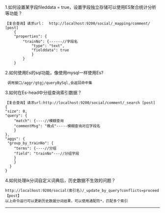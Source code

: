 1.如何设置某字段fileddata = true，设置字段独立存储可以使用ES聚合统计分析等功能？

    【复合查询】请求url：  http://localhost:9200/social/_mapping/comment/   [post]
        {
    	"properties": {
    		"trainNo": {------//字段名 
    			"type": "text",
    			"fielddata": true
    			}
    		}
    	}

2.如何使用Es的sql功能，像使用mysql一样使用Es?
	 
	 调用接口/aggr/gtgj/queryBySql,会返回命中集

3.如何在Es-head中分组查询索引数据？
	
	【复合查询】请求url:http://localhost:9200/social/comment/_search [post]
	{
  	"size": 0,
  	"query": {
    	"match": {----//模糊查询 
        "commentMsg": "晚点"-----模糊查询对应字段名 
    	}
  	},
  	"aggs": {
   	 "group_by_trainNo": {
      	"terms": {----//分组 
        "field": "trainNo"---//分组字段 
      	}
    	}
	  }
	}

4.如何处理ik分词自定义词典后，历史数据不生效的问题？
	
	http://localhost:9200/social(索引名)/_update_by_query?conflicts=proceed  【post】
	以上命令运行可以更新历史数据分词结果，可以使用通配符*，匹配多个索引 

------------

	
